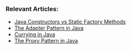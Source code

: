 ### Relevant Articles:
- [Java Constructors vs Static Factory Methods](https://www.baeldung.com/java-constructors-vs-static-factory-methods)
- [The Adapter Pattern in Java](https://www.baeldung.com/java-adapter-pattern)
- [Currying in Java](https://www.baeldung.com/java-currying)
- [The Proxy Pattern in Java](https://www.baeldung.com/java-proxy-pattern)
